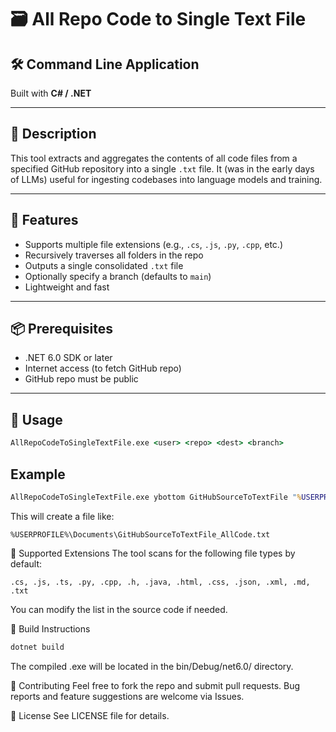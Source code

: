 # 🗃️ All Repo Code to Single Text File

## 🛠️ Command Line Application
Built with **C# / .NET**

---

## 📄 Description
This tool extracts and aggregates the contents of all code files from a specified GitHub repository into a single `.txt` file. It (was in the early days of LLMs) useful for ingesting codebases into language models and training.

---

## 🚀 Features
- Supports multiple file extensions (e.g., `.cs`, `.js`, `.py`, `.cpp`, etc.)
- Recursively traverses all folders in the repo
- Outputs a single consolidated `.txt` file
- Optionally specify a branch (defaults to `main`)
- Lightweight and fast

---

## 📦 Prerequisites
- .NET 6.0 SDK or later
- Internet access (to fetch GitHub repo)
- GitHub repo must be public

---

## 🧪 Usage

```bat
AllRepoCodeToSingleTextFile.exe <user> <repo> <dest> <branch>
```
## Example

```bat
AllRepoCodeToSingleTextFile.exe ybottom GitHubSourceToTextFile "%USERPROFILE%\\Documents" main
```

This will create a file like:

```plaintext
%USERPROFILE%\Documents\GitHubSourceToTextFile_AllCode.txt
```

📂 Supported Extensions
The tool scans for the following file types by default:
```plaintext
.cs, .js, .ts, .py, .cpp, .h, .java, .html, .css, .json, .xml, .md, .txt
```
You can modify the list in the source code if needed.

🧰 Build Instructions
```bat
dotnet build
```
The compiled .exe will be located in the bin/Debug/net6.0/ directory.

🤝 Contributing
Feel free to fork the repo and submit pull requests. Bug reports and feature suggestions are welcome via Issues.

📜 License
See LICENSE file for details.
